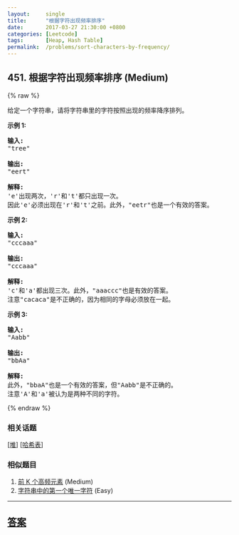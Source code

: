 ```yaml
---
layout:     single
title:      "根据字符出现频率排序"
date:       2017-03-27 21:30:00 +0800
categories: [Leetcode]
tags:       [Heap, Hash Table]
permalink:  /problems/sort-characters-by-frequency/
---
```


## 451. 根据字符出现频率排序 (Medium)

{% raw %}

<p>给定一个字符串，请将字符串里的字符按照出现的频率降序排列。</p>

<p><strong>示例 1:</strong></p>

<pre>
<strong>输入:</strong>
&quot;tree&quot;

<strong>输出:</strong>
&quot;eert&quot;

<strong>解释:
</strong>&#39;e&#39;出现两次，&#39;r&#39;和&#39;t&#39;都只出现一次。
因此&#39;e&#39;必须出现在&#39;r&#39;和&#39;t&#39;之前。此外，&quot;eetr&quot;也是一个有效的答案。
</pre>

<p><strong>示例 2:</strong></p>

<pre>
<strong>输入:</strong>
&quot;cccaaa&quot;

<strong>输出:</strong>
&quot;cccaaa&quot;

<strong>解释:
</strong>&#39;c&#39;和&#39;a&#39;都出现三次。此外，&quot;aaaccc&quot;也是有效的答案。
注意&quot;cacaca&quot;是不正确的，因为相同的字母必须放在一起。
</pre>

<p><strong>示例 3:</strong></p>

<pre>
<strong>输入:</strong>
&quot;Aabb&quot;

<strong>输出:</strong>
&quot;bbAa&quot;

<strong>解释:
</strong>此外，&quot;bbaA&quot;也是一个有效的答案，但&quot;Aabb&quot;是不正确的。
注意&#39;A&#39;和&#39;a&#39;被认为是两种不同的字符。
</pre>

{% endraw %}

### 相关话题
  [[堆](https://github.com/openset/leetcode/tree/master/tag/heap/README.md)]
  [[哈希表](https://github.com/openset/leetcode/tree/master/tag/hash-table/README.md)]

### 相似题目
  1. [前 K 个高频元素](/problems/top-k-frequent-elements) (Medium)
  1. [字符串中的第一个唯一字符](/problems/first-unique-character-in-a-string) (Easy)

---

## [答案](https://github.com/openset/leetcode/tree/master/problems/sort-characters-by-frequency)
